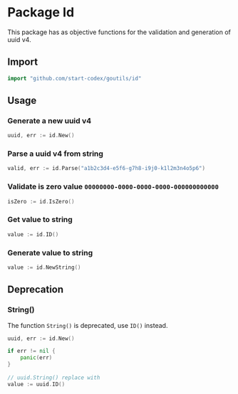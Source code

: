 # Package Id

This package has as objective functions for the validation and generation of uuid v4.

## Import

```go
import "github.com/start-codex/goutils/id"
```

## Usage

### Generate a new uuid v4
```go
uuid, err := id.New()
```

### Parse a uuid v4 from string
```go
valid, err := id.Parse("a1b2c3d4-e5f6-g7h8-i9j0-k1l2m3n4o5p6")
```

### Validate is zero value `00000000-0000-0000-0000-000000000000`
```go
isZero := id.IsZero()
```

### Get value to string
```go
value := id.ID()
```

### Generate value to string
```go
value := id.NewString()
```

## Deprecation

### String()
The function `String()` is deprecated, use `ID()` instead.
```go
uuid, err := id.New()

if err != nil {
    panic(err)
}
	
// uuid.String() replace with
value := uuid.ID()
```